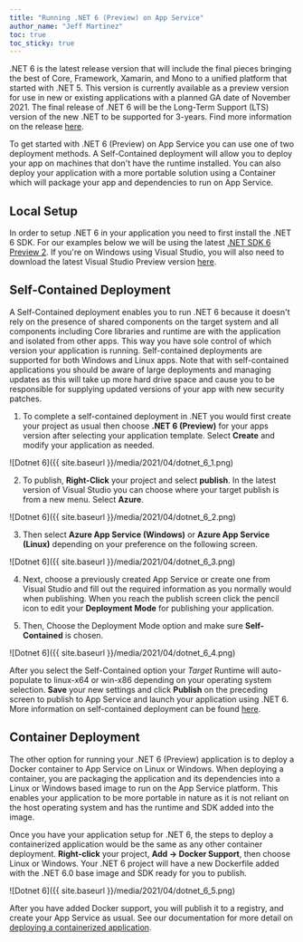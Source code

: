 ```yaml
---
title: "Running .NET 6 (Preview) on App Service"
author_name: "Jeff Martinez"
toc: true
toc_sticky: true
---
```


.NET 6 is the latest release version that will include the final pieces bringing the best of Core, Framework, Xamarin, and Mono to a unified platform that started with .NET 5. This version is currently available as a preview version for use in new or existing applications with a planned GA date of November 2021. The final release of .NET 6 will be the Long-Term Support (LTS) version of the new .NET to be supported for 3-years. Find more information on the release [here](https://devblogs.microsoft.com/dotnet/announcing-net-6-preview-1/).

To get started with .NET 6 (Preview) on App Service you can use one of two deployment methods. A Self-Contained deployment will allow you to deploy your app on machines that don't have the runtime installed. You can also deploy your application with a more portable solution using a Container which will package your app and dependencies to run on App Service.

## Local Setup

In order to setup .NET 6 in your application you need to first install the .NET 6 SDK. For our examples below we will be using the latest [.NET SDK 6 Preview 2](https://dotnet.microsoft.com/download/dotnet/6.0). If you're on Windows using Visual Studio, you will also need to download the latest Visual Studio Preview version [here](https://visualstudio.microsoft.com/vs/preview/).

## Self-Contained Deployment

A Self-Contained deployment enables you to run .NET 6 because it doesn't rely on the presence of shared components on the target system and all components including Core libraries and runtime are with the application and isolated from other apps. This way you have sole control of which version your application is running. Self-contained deployments are supported for both Windows and Linux apps. Note that with self-contained applications you should be aware of large deployments and managing updates as this will take up more hard drive space and cause you to be responsible for supplying updated versions of your app with new security patches.

1. To complete a self-contained deployment in .NET you would first create your project as usual then choose **.NET 6 (Preview)** for your apps version after selecting your application template. Select **Create** and modify your application as needed.

![Dotnet 6]({{ site.baseurl }}/media/2021/04/dotnet_6_1.png)

2. To publish, **Right-Click** your project and select **publish**. In the latest version of Visual Studio you can choose where your target publish is from a new menu.  Select **Azure**.

![Dotnet 6]({{ site.baseurl }}/media/2021/04/dotnet_6_2.png)

3. Then select **Azure App Service (Windows)** or **Azure App Service (Linux)** depending on your preference on the following screen.

![Dotnet 6]({{ site.baseurl }}/media/2021/04/dotnet_6_3.png)

4. Next, choose a previously created App Service or create one from Visual Studio and fill out the required information as you normally would when publishing. When you reach the publish screen click the pencil icon to edit your **Deployment Mode** for publishing your application.

5. Then, Choose the Deployment Mode option and make sure **Self-Contained** is chosen.

![Dotnet 6]({{ site.baseurl }}/media/2021/04/dotnet_6_4.png)

After you select the Self-Contained option your *Target* Runtime will auto-populate to linux-x64 or win-x86 depending on your operating system selection. **Save** your new settings and click **Publish** on the preceding screen to publish to App Service and launch your application using .NET 6. More information on self-contained deployment can be found [here](https://docs.microsoft.com/dotnet/core/deploying/).

## Container Deployment

The other option for running your .NET 6 (Preview) application is to deploy a Docker container to App Service on Linux or Windows. When deploying a container, you are packaging the application and its dependencies into a Linux or Windows based image to run on the App Service platform. This enables your application to be more portable in nature as it is not reliant on the host operating system and has the runtime and SDK added into the image.

Once you have your application setup for .NET 6, the steps to deploy a containerized application would be the same as any other container deployment. **Right-click** your project, **Add -> Docker Support**, then choose Linux or Windows. Your .NET 6 project will have a new Dockerfile added with the .NET 6.0 base image and SDK ready for you to publish.

![Dotnet 6]({{ site.baseurl }}/media/2021/04/dotnet_6_5.png)

After you have added Docker support, you will publish it to a registry, and create your App Service as usual. See our documentation for more detail on [deploying a containerized application](https://docs.microsoft.com/azure/app-service/quickstart-custom-container?pivots=container-windows).